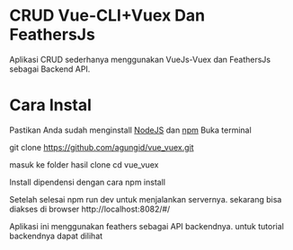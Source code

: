 # CRUD Vue-CLI+Vuex Dan FeathersJs
Aplikasi CRUD sederhanya menggunakan VueJs-Vuex dan FeathersJs sebagai Backend API.

# Cara Instal
Pastikan Anda sudah menginstall [NodeJS](https://nodejs.org/) dan [npm](https://www.npmjs.com/)
Buka terminal

git clone https://github.com/agungid/vue_vuex.git

masuk ke folder hasil clone
cd vue_vuex

Install dipendensi dengan cara
npm install

Setelah selesai npm run dev untuk menjalankan servernya.
sekarang bisa diakses di browser http://localhost:8082/#/

Aplikasi ini menggunakan feathers sebagai API backendnya.
untuk tutorial backendnya dapat dilihat 
